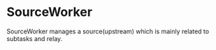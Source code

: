 
# SourceWorker

SourceWorker manages a source(upstream) which is mainly related to subtasks and relay.


